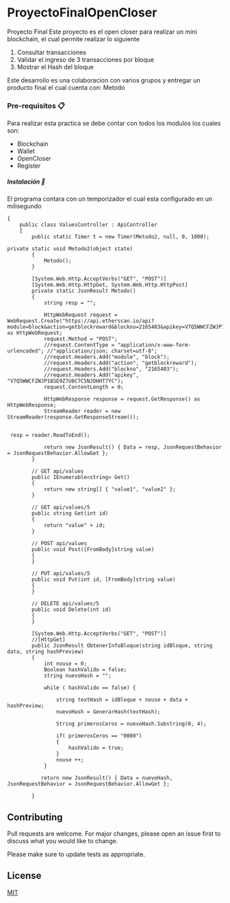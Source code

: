 # ProyectoFinalOpenCloser
Proyecto Final
Este proyecto es el open closer para realizar un mini blockchain, el cual permite realizar lo siguiente

1. Consultar transacciones
2. Validar el ingreso de 3 transacciones por bloque
3. Mostrar el Hash del bloque

Este desarrollo es una colaboracion con varios grupos y entregar un producto final el cual cuenta con:
Metodo 


### Pre-requisitos 📋

Para realizar esta practica se debe contar con todos los modulos los cuales son:

- Blockchain
- Wallet
- OpenCloser
- Register 


##### Instalación 🔧
El programa contara con un temporizador el cual esta configurado en un milisegundo 
```namespace OpenCloser.Controllers
{
    public class ValuesController : ApiController
    {
        public static Timer t = new Timer(Metodo2, null, 0, 1000);

```
```
private static void Metodo2(object state)
        {
            Metodo();
        }

        [System.Web.Http.AcceptVerbs("GET", "POST")]
        [System.Web.Http.HttpGet, System.Web.Http.HttpPost]
        private static JsonResult Metodo()
        {
            string resp = "";

            HttpWebRequest request = WebRequest.Create("https://api.etherscan.io/api?module=block&action=getblockreward&blockno=2165403&apikey=V7Q5WWCFZWJP18SE9Z7U8C7C5NJDHHT7YC") as HttpWebRequest;
            request.Method = "POST";
            //request.ContentType = "application/x-www-form-urlencoded"; //"application/json; charset=utf-8";
            //request.Headers.Add("module", "block");
            //request.Headers.Add("action", "getblockreward");
            //request.Headers.Add("blockno", "2165403");
            //request.Headers.Add("apikey", "V7Q5WWCFZWJP18SE9Z7U8C7C5NJDHHT7YC");
            request.ContentLength = 0;

            HttpWebResponse response = request.GetResponse() as HttpWebResponse;
            StreamReader reader = new StreamReader(response.GetResponseStream());
            
```
```
 resp = reader.ReadToEnd();

            return new JsonResult() { Data = resp, JsonRequestBehavior = JsonRequestBehavior.AllowGet };
        }

        // GET api/values
        public IEnumerable<string> Get()
        {
            return new string[] { "value1", "value2" };
        }

        // GET api/values/5
        public string Get(int id)
        {
            return "value" + id;
        }

        // POST api/values
        public void Post([FromBody]string value)
        {
        }

        // PUT api/values/5
        public void Put(int id, [FromBody]string value)
        {
        }

        // DELETE api/values/5
        public void Delete(int id)
        {
        }

        [System.Web.Http.AcceptVerbs("GET", "POST")]
        //[HttpGet]
        public JsonResult ObtenerInfoBloque(string idBloque, string data, string hashPreview)
        {
            int nouse = 0;
            Boolean hashValido = false;
            string nuevoHash = "";

            while ( hashValido == false) { 
                
                string textHash = idBloque + nouse + data + hashPreview;
                nuevoHash = GenerarHash(textHash);

                String primerosCeros = nuevoHash.Substring(0, 4);

                if( primerosCeros == "0000")
                {
                    hashValido = true;
                }
                nouse ++;
            }

           return new JsonResult() { Data = nuevoHash, JsonRequestBehavior = JsonRequestBehavior.AllowGet }; 

        }

```
## Contributing
Pull requests are welcome. For major changes, please open an issue first to discuss what you would like to change.

Please make sure to update tests as appropriate.

## License
[MIT](https://choosealicense.com/licenses/mit/)

